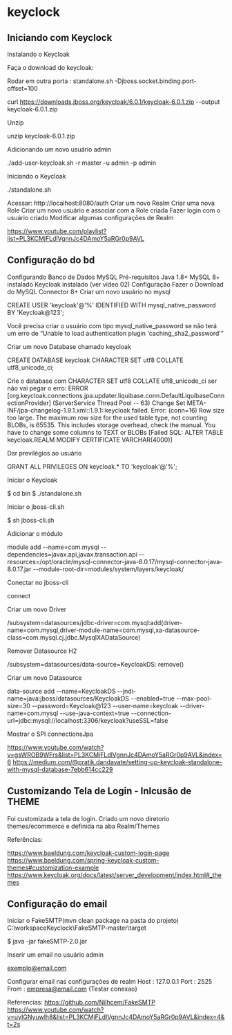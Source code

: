 # keyclock

## Iniciando com Keyclock

 Instalando o Keycloak

Faça o download do keycloak:

Rodar em outra porta : standalone.sh -Djboss.socket.binding.port-offset=100

curl https://downloads.jboss.org/keycloak/6.0.1/keycloak-6.0.1.zip --output keycloak-6.0.1.zip

Unzip 

unzip keycloak-6.0.1.zip

Adicionando um novo usuário admin

./add-user-keycloak.sh -r master -u admin -p admin

Iniciando o Keycloak

./standalone.sh 

Acessar: http://localhost:8080/auth
Criar um novo Realm
Criar uma nova Role
Criar um novo usuário e associar com a Role criada
Fazer login com o usuário criado
Modificar algumas configurações de Realm


 https://www.youtube.com/playlist?list=PL3KCMjFLdlVgnnJc4DAmoY5aRGr0p9AVL


## Configuração do bd

 Configurando Banco de Dados MySQL
Pré-requisitos
Java 1.8+
MySQL 8+ instalado
Keycloak instalado (ver vídeo 02)
Configuração
Fazer o Download do MySQL Connector 8+
Criar um novo usuário no mysql

CREATE USER 'keycloak'@'%' IDENTIFIED WITH mysql_native_password BY 'Keycloak@123';

Você precisa criar o usuário com tipo mysql_native_password se não terá um erro de “Unable to load authentication plugin 'caching_sha2_password'”

Criar um novo Database chamado keycloak

CREATE DATABASE keycloak CHARACTER SET utf8 COLLATE utf8_unicode_ci;

Crie o database com CHARACTER SET utf8 COLLATE uft8_unicode_ci ser não vai pegar o erro:  ERROR [org.keycloak.connections.jpa.updater.liquibase.conn.DefaultLiquibaseConnectionProvider] (ServerService Thread Pool -- 63) Change Set META-INF/jpa-changelog-1.9.1.xml::1.9.1::keycloak failed.  Error: (conn=16) Row size too large. The maximum row size for the used table type, not counting BLOBs, is 65535. This includes storage overhead, check the manual. You have to change some columns to TEXT or BLOBs [Failed SQL: ALTER TABLE keycloak.REALM MODIFY CERTIFICATE VARCHAR(4000)]

Dar previlégios ao usuário

GRANT ALL PRIVILEGES ON keycloak.* TO 'keycloak'@'%';

Iniciar o Keycloak

$ cd bin
$ ./standalone.sh

Iniciar o jboss-cli.sh

$ sh jboss-cli.sh

Adicionar o módulo

module add --name=com.mysql --dependencies=javax.api,javax.transaction.api --resources=/opt/oracle/mysql-connector-java-8.0.17/mysql-connector-java-8.0.17.jar --module-root-dir=modules/system/layers/keycloak/

Conectar no jboss-cli

connect

Criar um novo Driver

/subsystem=datasources/jdbc-driver=com.mysql:add(driver-name=com.mysql,driver-module-name=com.mysql,xa-datasource-class=com.mysql.cj.jdbc.MysqlXADataSource)

Remover Datasource H2

/subsystem=datasources/data-source=KeycloakDS: remove()

Criar um novo Datasource

data-source add --name=KeycloakDS --jndi-name=java:jboss/datasources/KeycloakDS --enabled=true --max-pool-size=30 --password=Keycloak@123 --user-name=keycloak --driver-name=com.mysql --use-java-context=true --connection-url=jdbc:mysql://localhost:3306/keycloak?useSSL=false

Mostrar o SPI connectionsJpa

<spi name="connectionsJpa">
                <provider name="default" enabled="true">
                    <properties>
                        <property name="dataSource" value="java:jboss/datasources/KeycloakDS"/>
                        <property name="initializeEmpty" value="true"/>
                        <property name="migrationStrategy" value="update"/>
                        <property name="migrationExport" value="${jboss.home.dir}/keycloak-database-update.sql"/>
                    </properties>
                </provider>
            </spi>

https://www.youtube.com/watch?v=gsWROB9WFrs&list=PL3KCMjFLdlVgnnJc4DAmoY5aRGr0p9AVL&index=6
https://medium.com/@pratik.dandavate/setting-up-keycloak-standalone-with-mysql-database-7ebb614cc229

 

## Customizando Tela de Login - Inlcusão de THEME

Foi customizada a tela de login.
Criado um novo diretorio themes/ecommerce e definida na aba Realm/Themes

Referências:

https://www.baeldung.com/keycloak-custom-login-page
https://www.baeldung.com/spring-keycloak-custom-themes#customization-example
https://www.keycloak.org/docs/latest/server_development/index.html#_themes

## Configuração do email

Iniciar o FakeSMTP(mvn clean package na pasta do projeto)
C:\workspaceKeyclock\FakeSMTP-master\target

$ java -jar fakeSMTP-2.0.jar

Inserir um email no usuário admin

exemplo@email.com

Configurar email nas configurações de realm
 Host : 127.0.0.1
 Port : 2525
 From : empresa@email.com
{Testar conexao}

Referencias: 
https://github.com/Nilhcem/FakeSMTP
https://www.youtube.com/watch?v=uyIGNyuwlh8&list=PL3KCMjFLdlVgnnJc4DAmoY5aRGr0p9AVL&index=4&t=2s
